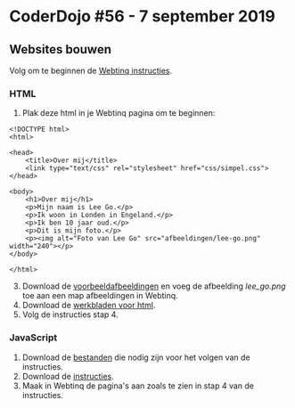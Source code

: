 # CoderDojo #56 - 7 september 2019

## Websites bouwen

Volg om te beginnen de [Webtinq instructies](https://coderdojo-nijmegen.nl/wp-content/uploads/2015/04/webtinq-instructie.pdf).


### HTML ###
1. Plak deze html in je Webtinq pagina om te beginnen: 

```
<!DOCTYPE html>
<html>

<head>
    <title>Over mij</title>
    <link type="text/css" rel="stylesheet" href="css/simpel.css">
</head>

<body>
    <h1>Over mij</h1>
    <p>Mijn naam is Lee Go.</p>
    <p>Ik woon in Londen in Engeland.</p>
    <p>Ik ben 10 jaar oud.</p>
    <p>Dit is mijn foto.</p>
    <p><img alt="Foto van Lee Go" src="afbeeldingen/lee-go.png" width="240"></p>
</body>

</html>
```
3. Download de [voorbeeldafbeeldingen](afbeeldingen.zip) en voeg de afbeelding _lee_go.png_ toe aan een map afbeeldingen in Webtinq.
4. Download de [werkbladen voor html](webpagina-alle-werkbladen.pdf).
5. Volg de instructies stap 4.


### JavaScript ###

1. Download de [bestanden](javascript-bestanden.zip) die nodig zijn voor het volgen van de instructies.
2. Download de [instructies](javascript-alle-werkbladen.pdf).
3. Maak in Webtinq de pagina's aan zoals te zien in stap 4 van de instructies.